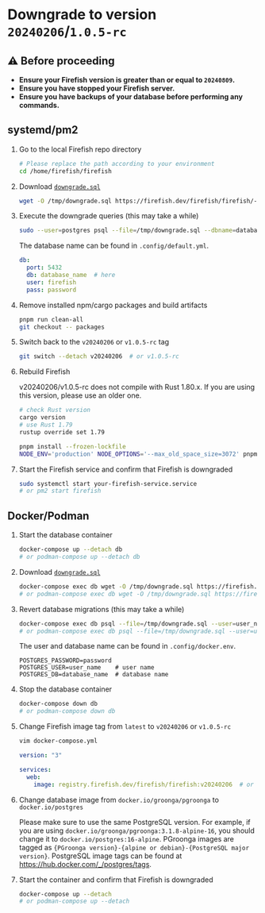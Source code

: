 # Downgrade to version `20240206`/`1.0.5-rc`

## :warning: Before proceeding

- **Ensure your Firefish version is greater than or equal to `20240809`.**
- **Ensure you have stopped your Firefish server.**
- **Ensure you have backups of your database before performing any commands.**

## systemd/pm2

1. Go to the local Firefish repo directory
    ```sh
    # Please replace the path according to your environment
    cd /home/firefish/firefish
    ```
1. Download [`downgrade.sql`](https://firefish.dev/firefish/firefish/-/snippets/13/raw/main/downgrade.sql)
    ```sh
    wget -O /tmp/downgrade.sql https://firefish.dev/firefish/firefish/-/snippets/13/raw/main/downgrade.sql
    ```
1. Execute the downgrade queries (this may take a while)
    ```sh
    sudo --user=postgres psql --file=/tmp/downgrade.sql --dbname=database_name
    ```

    The database name can be found in `.config/default.yml`.
    ```yaml
    db:
      port: 5432
      db: database_name  # here
      user: firefish
      pass: password
    ```
1. Remove installed npm/cargo packages and build artifacts
    ```sh
    pnpm run clean-all
    git checkout -- packages
    ```
1. Switch back to the `v20240206` or `v1.0.5-rc` tag
    ```sh
    git switch --detach v20240206  # or v1.0.5-rc
    ```
1. Rebuild Firefish

    v20240206/v1.0.5-rc does not compile with Rust 1.80.x. If you are using this version, please use an older one.
    ```sh
    # check Rust version
    cargo version
    # use Rust 1.79
    rustup override set 1.79
    ```

    ```sh
    pnpm install --frozen-lockfile
    NODE_ENV='production' NODE_OPTIONS='--max_old_space_size=3072' pnpm run rebuild
    ```
1. Start the Firefish service and confirm that Firefish is downgraded
    ```sh
    sudo systemctl start your-firefish-service.service
    # or pm2 start firefish
    ```

## Docker/Podman

1. Start the database container
    ```sh
    docker-compose up --detach db
    # or podman-compose up --detach db
    ```
1. Download [`downgrade.sql`](https://firefish.dev/firefish/firefish/-/snippets/13/raw/main/downgrade.sql)
    ```sh
    docker-compose exec db wget -O /tmp/downgrade.sql https://firefish.dev/firefish/firefish/-/snippets/13/raw/main/downgrade.sql
    # or podman-compose exec db wget -O /tmp/downgrade.sql https://firefish.dev/firefish/firefish/-/snippets/13/raw/main/downgrade.sql
    ```
1. Revert database migrations (this may take a while)
    ```sh
    docker-compose exec db psql --file=/tmp/downgrade.sql --user=user_name --dbname=database_name
    # or podman-compose exec db psql --file=/tmp/downgrade.sql --user=user_name --dbname=database_name
    ```

    The user and database name can be found in `.config/docker.env`.
    ```env
    POSTGRES_PASSWORD=password
    POSTGRES_USER=user_name    # user name
    POSTGRES_DB=database_name  # database name
    ```
1. Stop the database container
    ```sh
    docker-compose down db
    # or podman-compose down db
    ```
1. Change Firefish image tag from `latest` to `v20240206` or `v1.0.5-rc`
    ```sh
    vim docker-compose.yml
    ```

    ```yaml
    version: "3"

    services:
      web:
        image: registry.firefish.dev/firefish/firefish:v20240206  # or v1.0.5-rc
    ```
1. Change database image from `docker.io/groonga/pgroonga` to `docker.io/postgres`

    Please make sure to use the same PostgreSQL version. For example, if you are using `docker.io/groonga/pgroonga:3.1.8-alpine-16`, you should change it to `docker.io/postgres:16-alpine`. PGroonga images are tagged as `{PGroonga version}-{alpine or debian}-{PostgreSQL major version}`. PostgreSQL image tags can be found at <https://hub.docker.com/_/postgres/tags>.
1. Start the container and confirm that Firefish is downgraded
    ```sh
    docker-compose up --detach
    # or podman-compose up --detach
    ```
